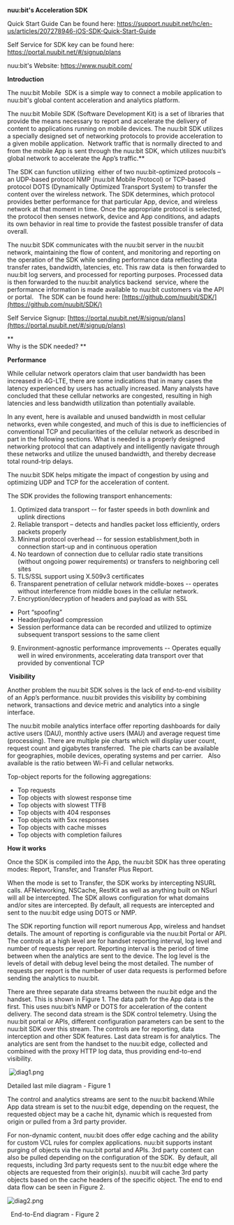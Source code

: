 **nuu:bit's Acceleration SDK**

Quick Start Guide Can be found here: https://support.nuubit.net/hc/en-us/articles/207278946-iOS-SDK-Quick-Start-Guide

Self Service for SDK key can be found here: https://portal.nuubit.net/#/signup/plans

nuu:bit's Website: https://www.nuubit.com/

**Introduction**

<span style="font-weight: 400;">The nuu:bit Mobile  SDK is a simple way to connect a mobile application to nuu:bit's global content acceleration and analytics platform.</span>

<span style="font-weight: 400;">The nuu:bit Mobile SDK (Software Development Kit) is a set of libraries that provide the means necessary to report and accelerate the delivery of content to applications running on mobile devices. The nuu:bit SDK utilizes a specially designed set of networking protocols to provide acceleration to a given mobile application.  Network traffic that is normally directed to and from the mobile App is sent through the nuu:bit SDK, which utilizes nuu:bit’s global network to accelerate the App’s traffic.</span>**

<span style="font-weight: 400;">The SDK can function utilizing  either of two nuu:bit-optimized protocols – an UDP-based protocol NMP (nuu:bit Mobile Protocol) or TCP-based protocol DOTS (Dynamically Optimized Transport System) to transfer the content over the wireless network. The SDK determines, which protocol provides better performance for that particular App, device, and wireless network at that moment in time. Once the appropriate protocol is selected, the protocol then senses network, device and App conditions, and adapts its own behavior in real time to provide the fastest possible transfer of data overall.</span>

<span style="font-weight: 400;">The nuu:bit SDK communicates with the nuu:bit server in the nuu:bit network, maintaining the flow of content, and monitoring and reporting on the operation of the SDK while sending performance data reflecting data transfer rates, bandwidth, latencies, etc. This raw data  is then forwarded to nuu:bit log servers, and processed for reporting purposes. Processed data is then forwarded to the nuu:bit analytics backend  service, where the performance information is made available to nuu:bit customers via the API or portal.  </span>
<span class="s1">The SDK can be found here: [https://github.com/nuubit/SDK/](https://github.com/nuubit/SDK/)</span>

Self Service Signup: [https://portal.nuubit.net/#/signup/plans](https://portal.nuubit.net/#/signup/plans)

**  
Why is the SDK needed? **

**Performance**

<span style="font-weight: 400;">While cellular network operators claim that user bandwidth has been increased in 4G-LTE, there are some indications that in many cases the latency experienced by users has actually increased. Many analysts have concluded that these cellular networks are congested, resulting in high latencies and less bandwidth utilization than potentially available.</span>

<span style="font-weight: 400;">In any event, here is available and unused bandwidth in most cellular networks, even while congested, and much of this is due to inefficiencies of conventional TCP and peculiarities of the cellular network as described in part in the following sections. What is needed is a properly designed networking protocol that can adaptively and intelligently navigate through these networks and utilize the unused bandwidth, and thereby decrease total round-trip delays.</span>

**<span style="font-weight: 400;">The nuu:bit SDK helps mitigate the impact of congestion by using and optimizing UDP and TCP for the acceleration of content.   </span>**

The SDK provides the following transport enhancements:

1.  <span style="font-weight: 400;">Optimized data transport -- for faster speeds in both downlink and uplink directions</span>
2.  <span style="font-weight: 400;">Reliable transport – detects and handles packet loss efficiently, orders packets properly</span>
3.  <span style="font-weight: 400;">Minimal protocol overhead -- for session establishment,both in connection start-up and in continuous operation</span>
4.  <span style="font-weight: 400;">No teardown of connection due to cellular radio state transitions (without ongoing power requirements) or transfers to neighboring cell sites</span>
5.  <span style="font-weight: 400;">TLS/SSL support using X.509v3 certificates</span>
6.  <span style="font-weight: 400;">Transparent penetration of cellular network middle-boxes -- operates without interference from middle boxes in the cellular network.</span>
7.  <span style="font-weight: 400;">Encryption/decryption of headers and payload as with SSL</span>

*   <span style="font-weight: 400;">Port “spoofing”</span>
*   <span style="font-weight: 400;">Header/payload compression</span>
*   <span style="font-weight: 400;">Session performance data can be recorded and utilized to optimize subsequent transport sessions to the same client</span>

9.  <span style="font-weight: 400;">Environment-agnostic performance improvements -- Operates equally well in wired environments, accelerating data transport over that provided by conventional TCP</span>

 **Visibility**

<span style="font-weight: 400;">Another problem the nuu:bit SDK solves is the lack of end-to-end visibility of an App’s performance. nuu:bit provides this visibility by combining network, transactions and device metric and analytics into a single interface.   </span>

**<span style="font-weight: 400;">The nuu:bit mobile analytics interface offer reporting dashboards for daily active users (DAU), monthly active users (MAU) and average request time (processing). There are multiple pie charts which will display user count, request count and gigabytes transferred.  The pie charts can be available for geographies, mobile devices, operating systems and per carrier.   Also available is the ratio between Wi-Fi and cellular networks.</span>**

<span class="c1">Top-object reports for the following aggregations:</span>

*   Top requests
*   Top objects with slowest response time
*   Top objects with slowest TTFB
*   Top objects with 404 responses
*   Top objects with 5xx responses
*   Top objects with cache misses
*   <span class="c1">Top objects with completion failures</span> 

**How it works**

Once the SDK is compiled into the App, the nuu:bit SDK has three operating modes: Report, Transfer, and Transfer Plus Report.

When the mode is set to Transfer, the SDK works by intercepting NSURL calls. AFNetworking, NSCache, RestKit as well as anything built on NSurl will all be intercepted. The SDK allows configuration for what domains and/or sites are intercepted. By default, all requests are intercepted and sent to the nuu:bit edge using DOTS or NMP.

The SDK reporting function will report numerous App, wireless and handset details. The amount of reporting is configurable via the nuu:bit Portal or API. The controls at a high level are for handset reporting interval, log level and number of requests per report. Reporting interval is the period of time between when the analytics are sent to the device. The log level is the levels of detail with debug level being the most detailed. The number of requests per report is the number of user data requests is performed before sending the analytics to nuu:bit.

There are three separate data streams between the nuu:bit edge and the handset. This is shown in Figure 1\. The data path for the App data is the first. This uses nuu:bit’s NMP or DOTS for acceleration of the content delivery. The second data stream is the SDK control telemetry. Using the nuu:bit portal or APIs, different configuration parameters can be sent to the nuu:bit SDK over this stream. The controls are for reporting, data interception and other SDK features. Last data stream is for analytics. The analytics are sent from the handset to the nuu:bit edge, collected and combined with the proxy HTTP log data, thus providing end-to-end visibility.

 ![diag1.png](https://support.nuubit.net/hc/article_attachments/115002780846/diag1.png)

Detailed last mile diagram - Figure 1

The control and analytics streams are sent to the nuu:bit backend.While App data stream is set to the nuu:bit edge, depending on the request, the requested object may be a cache hit, dynamic which is requested from origin or pulled from a 3<span class="c2">rd</span> party provider.

For non-dynamic content, nuu:bit does offer edge caching and the ability for custom VCL rules for complex applications. nuu:bit supports instant purging of objects via the nuu:bit portal and APIs. 3<span class="c2">rd</span> party content can also be pulled depending on the configuration of the SDK.  By default, all requests, including 3<span class="c2">rd</span> party requests sent to the nuu:bit edge where the objects are requested from their origin(s). nuu:bit will cache 3<span class="c2">rd</span> party objects based on the cache headers of the specific object. The end to end data flow can be seen in Figure 2.

![diag2.png](https://support.nuubit.net/hc/article_attachments/115002772123/diag2.png)

  End-to-End diagram - Figure 2

